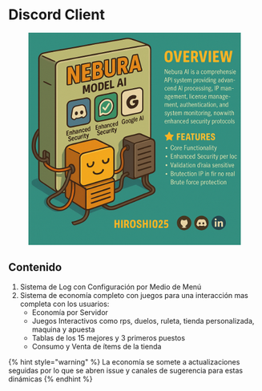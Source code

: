 # Discord Client

<figure><img src="../../../.gitbook/assets/marca.png" alt=""><figcaption></figcaption></figure>

## Contenido

1. Sistema de Log con Configuración por Medio de Menú
2. Sistema de economía completo con juegos para una interacción mas completa con los usuarios:&#x20;
   * Economía por Servidor
   * Juegos Interactivos como rps, duelos, ruleta, tienda personalizada, maquina y apuesta
   * Tablas de los 15 mejores y 3 primeros puestos
   * Consumo y Venta de ítems de la tienda

{% hint style="warning" %}
La economía se somete a actualizaciones seguidas por lo que se abren issue y canales de sugerencia para estas dinámicas
{% endhint %}
